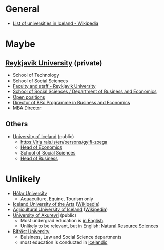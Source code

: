# General
- [List of universities in Iceland - Wikipedia](https://en.wikipedia.org/wiki/List_of_universities_in_Iceland)

# Maybe

## [Reykjavik University](https://en.ru.is/) (private)
- School of Technology
- School of Social Sciences
- [Faculty and staff - Reykjavik University](https://en.ru.is/the-university/faculty-and-staff/)
- [School of Social Sciences / Department of Business and Economics](https://en.ru.is/sss/db/)
- [Open positions](https://jobs.50skills.com/ru/en)
- [Director of BSc Programme in Business and Economics](https://myschool.ru.is/myschool2/public/default.aspx?Page=Emp&Dept=2&Alph=&Pos=&View=1&Lang=1&ID=bryndisasb)
- [MBA Director](https://myschool.ru.is/myschool2/public/default.aspx?Page=Emp&Dept=2&Alph=&Pos=&View=1&Lang=1&ID=aldisg)
## Others
- [University of Iceland](https://english.hi.is/) (public)
  - https://iris.rais.is/en/persons/gylfi-zoega
  - [Head of Economics](https://english.hi.is/school_of_social_sciences/faculty_of_economics/staff)
  - [School of Social Sciences](https://english.hi.is/school_of_social_sciences)
  - [Head of Business](https://english.hi.is/school_of_social_sciences_faculty_of_business_administration/administration_and_staff)

# Unlikely
- [Hólar University](https://www.holar.is/en)
  - Aquaculture, Equine, Tourism only
- [Iceland University of the Arts](https://www.lhi.is/) ([Wikipedia](https://en.wikipedia.org/wiki/Iceland_University_of_the_Arts))
- [Agricultural University of Iceland](https://www.lbhi.is/) ([Wikipedia](https://en.wikipedia.org/wiki/Agricultural_University_of_Iceland))
- [University of Akureyri](https://www.unak.is/english) (public)
  - Most undergrad education is [in English](https://www.unak.is/english/study/education/degree-seeking-students).
  - Unlikely to be relevant, but in English: [Natural Resource Sciences](https://www.unak.is/english/study/education/degree-seeking-students/natural-resource-sciences)
- [Bifröst University](https://www.bifrost.is/english)
  - Buisiness, Law and Social Science departments
  - most education is conducted in [Icelandic](https://www.bifrost.is/english/study)
